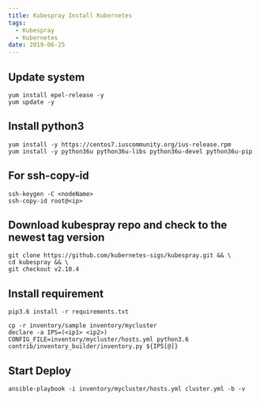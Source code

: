 ```yaml
---
title: Kubespray Install Kubernetes
tags:
  - Kubespray
  - Kubernetes
date: 2019-06-25
---
```


## Update system
```
yum install epel-release -y
yum update -y
```
<!-- more -->

## Install python3
```
yum install -y https://centos7.iuscommunity.org/ius-release.rpm
yum install -y python36u python36u-libs python36u-devel python36u-pip
```
## For ssh-copy-id
```
ssh-keygen -C <nodeName>
ssh-copy-id root@<ip>
```
## Download kubespray repo and check to the newest tag version
```
git clone https://github.com/kubernetes-sigs/kubespray.git && \
cd kubespray && \
git checkout v2.10.4
```
## Install requirement
```
pip3.6 install -r requirements.txt
```
```
cp -r inventory/sample inventory/mycluster
declare -a IPS=(<ip1> <ip2>)
CONFIG_FILE=inventory/mycluster/hosts.yml python3.6 contrib/inventory_builder/inventory.py ${IPS[@]}
```
## Start Deploy
```
ansible-playbook -i inventory/mycluster/hosts.yml cluster.yml -b -v
```
